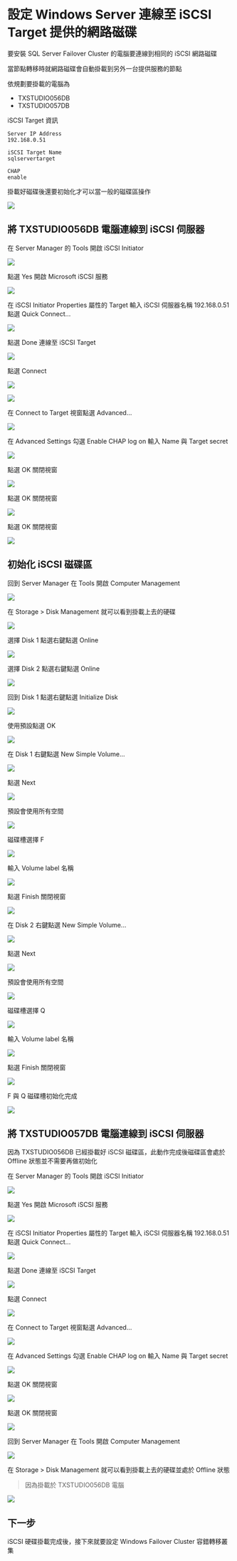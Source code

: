 
# 設定 Windows Server 連線至 iSCSI Target 提供的網路磁碟

要安裝 SQL Server Failover Cluster 的電腦要連線到相同的 iSCSI 網路磁碟

當節點轉移時就網路磁碟會自動掛載到另外一台提供服務的節點

依規劃要掛載的電腦為

- TXSTUDIO056DB
- TXSTUDIO057DB

iSCSI Target 資訊

```
Server IP Address
192.168.0.51

iSCSI Target Name
sqlservertarget

CHAP
enable
```

掛載好磁碟後還要初始化才可以當一般的磁碟區操作

![](https://raw.githubusercontent.com/txstudio/2020-12th-ironman/master/images/12/connect-to-iscsi-target.gif)

## 將 TXSTUDIO056DB 電腦連線到 iSCSI 伺服器

在 Server Manager 的 Tools 開啟 iSCSI Initiator

![](https://raw.githubusercontent.com/txstudio/2020-12th-ironman/master/images/12/screenshot-01.png)

點選 Yes 開啟 Microsoft iSCSI 服務

![](https://raw.githubusercontent.com/txstudio/2020-12th-ironman/master/images/12/screenshot-02.png)

在 iSCSI Initiator Properties 屬性的 Target 輸入 iSCSI 伺服器名稱 192.168.0.51 點選 Quick Connect...

![](https://raw.githubusercontent.com/txstudio/2020-12th-ironman/master/images/12/screenshot-03.png)

點選 Done 連線至 iSCSI Target

![](https://raw.githubusercontent.com/txstudio/2020-12th-ironman/master/images/12/screenshot-04.png)

點選 Connect

![](https://raw.githubusercontent.com/txstudio/2020-12th-ironman/master/images/12/screenshot-05.png)

![](https://raw.githubusercontent.com/txstudio/2020-12th-ironman/master/images/12/screenshot-06.png)

在 Connect to Target 視窗點選 Advanced...

![](https://raw.githubusercontent.com/txstudio/2020-12th-ironman/master/images/12/screenshot-07.png)

在 Advanced Settings 勾選 Enable CHAP log on 輸入 Name 與 Target secret

![](https://raw.githubusercontent.com/txstudio/2020-12th-ironman/master/images/12/screenshot-08.png)

點選 OK 關閉視窗

![](https://raw.githubusercontent.com/txstudio/2020-12th-ironman/master/images/12/screenshot-09.png)

點選 OK 關閉視窗

![](https://raw.githubusercontent.com/txstudio/2020-12th-ironman/master/images/12/screenshot-10.png)

點選 OK 關閉視窗

![](https://raw.githubusercontent.com/txstudio/2020-12th-ironman/master/images/12/screenshot-11.png)

## 初始化 iSCSI 磁碟區

回到 Server Manager 在 Tools 開啟 Computer Management

![](https://raw.githubusercontent.com/txstudio/2020-12th-ironman/master/images/12/screenshot-12.png)

在 Storage > Disk Management 就可以看到掛載上去的硬碟

![](https://raw.githubusercontent.com/txstudio/2020-12th-ironman/master/images/12/screenshot-13.png)

選擇 Disk 1 點選右鍵點選 Online

![](https://raw.githubusercontent.com/txstudio/2020-12th-ironman/master/images/12/screenshot-14.png)

選擇 Disk 2 點選右鍵點選 Online

![](https://raw.githubusercontent.com/txstudio/2020-12th-ironman/master/images/12/screenshot-15.png)

回到 Disk 1 點選右鍵點選 Initialize Disk

![](https://raw.githubusercontent.com/txstudio/2020-12th-ironman/master/images/12/screenshot-16.png)

使用預設點選 OK

![](https://raw.githubusercontent.com/txstudio/2020-12th-ironman/master/images/12/screenshot-17.png)

在 Disk 1 右鍵點選 New Simple Volume...

![](https://raw.githubusercontent.com/txstudio/2020-12th-ironman/master/images/12/screenshot-18.png)

點選 Next

![](https://raw.githubusercontent.com/txstudio/2020-12th-ironman/master/images/12/screenshot-19.png)

預設會使用所有空間

![](https://raw.githubusercontent.com/txstudio/2020-12th-ironman/master/images/12/screenshot-20.png)

磁碟槽選擇 F

![](https://raw.githubusercontent.com/txstudio/2020-12th-ironman/master/images/12/screenshot-21.png)

輸入 Volume label 名稱

![](https://raw.githubusercontent.com/txstudio/2020-12th-ironman/master/images/12/screenshot-22.png)

點選 Finish 關閉視窗

![](https://raw.githubusercontent.com/txstudio/2020-12th-ironman/master/images/12/screenshot-23.png)

在 Disk 2 右鍵點選 New Simple Volume...

![](https://raw.githubusercontent.com/txstudio/2020-12th-ironman/master/images/12/screenshot-24.png)

點選 Next

![](https://raw.githubusercontent.com/txstudio/2020-12th-ironman/master/images/12/screenshot-25.png)

預設會使用所有空間

![](https://raw.githubusercontent.com/txstudio/2020-12th-ironman/master/images/12/screenshot-26.png)

磁碟槽選擇 Q

![](https://raw.githubusercontent.com/txstudio/2020-12th-ironman/master/images/12/screenshot-27.png)

輸入 Volume label 名稱

![](https://raw.githubusercontent.com/txstudio/2020-12th-ironman/master/images/12/screenshot-28.png)

點選 Finish 關閉視窗

![](https://raw.githubusercontent.com/txstudio/2020-12th-ironman/master/images/12/screenshot-29.png)

F 與 Q 磁碟槽初始化完成

![](https://raw.githubusercontent.com/txstudio/2020-12th-ironman/master/images/12/screenshot-30.png)

## 將 TXSTUDIO057DB 電腦連線到 iSCSI 伺服器

因為 TXSTUDIO056DB 已經掛載好 iSCSI 磁碟區，此動作完成後磁碟區會處於 Offline 狀態並不需要再做初始化

在 Server Manager 的 Tools 開啟 iSCSI Initiator

![](https://raw.githubusercontent.com/txstudio/2020-12th-ironman/master/images/12/screenshot-31.png)

點選 Yes 開啟 Microsoft iSCSI 服務

![](https://raw.githubusercontent.com/txstudio/2020-12th-ironman/master/images/12/screenshot-32.png)

在 iSCSI Initiator Properties 屬性的 Target 輸入 iSCSI 伺服器名稱 192.168.0.51 點選 Quick Connect...

![](https://raw.githubusercontent.com/txstudio/2020-12th-ironman/master/images/12/screenshot-33.png)

點選 Done 連線至 iSCSI Target

![](https://raw.githubusercontent.com/txstudio/2020-12th-ironman/master/images/12/screenshot-34.png)

點選 Connect

![](https://raw.githubusercontent.com/txstudio/2020-12th-ironman/master/images/12/screenshot-35.png)

在 Connect to Target 視窗點選 Advanced...

![](https://raw.githubusercontent.com/txstudio/2020-12th-ironman/master/images/12/screenshot-36.png)

在 Advanced Settings 勾選 Enable CHAP log on 輸入 Name 與 Target secret

![](https://raw.githubusercontent.com/txstudio/2020-12th-ironman/master/images/12/screenshot-37.png)

點選 OK 關閉視窗

![](https://raw.githubusercontent.com/txstudio/2020-12th-ironman/master/images/12/screenshot-38.png)

點選 OK 關閉視窗

![](https://raw.githubusercontent.com/txstudio/2020-12th-ironman/master/images/12/screenshot-39.png)

回到 Server Manager 在 Tools 開啟 Computer Management

![](https://raw.githubusercontent.com/txstudio/2020-12th-ironman/master/images/12/screenshot-40.png)

在 Storage > Disk Management 就可以看到掛載上去的硬碟並處於 Offline 狀態

> 因為掛載於 TXSTUDIO056DB 電腦

![](https://raw.githubusercontent.com/txstudio/2020-12th-ironman/master/images/12/screenshot-41.png)

## 下一步

iSCSI 硬碟掛載完成後，接下來就要設定 Windows Failover Cluster 容錯轉移叢集



